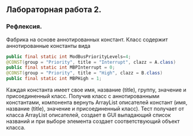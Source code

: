 ## Лабораторная работа 2. 
### Рефлексия. 
Фабрика на основе аннотированных констант. Класс содержит аннотированные константы вида
```java
public final static int ModBusPriorityLevels=4;
@CONST(group = "Priority", title = "Interrupt", clazz = A.class)
public final static int MBPInterrupt = 0;
@CONST(group = "Priority", title = "High", clazz = B.class)
public final static int MBPHigh = 1;
```
Каждая константа имеет свое имя, название (title), группу, значение и присоединенный класс. Получив класс с аннотированными константами, компонента вернуть ArrayList описателей констант (имя, название (title), значение и присоединенный класс). Тест получает от класса ArrayList описателей, создает в GUI выпадающий список названий и при выборе элемента создает соответствующий объект класса.
